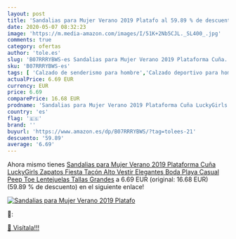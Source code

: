 ```yaml
---
layout: post
title: 'Sandalias para Mujer Verano 2019 Platafo al 59.89 % de descuento'
date: 2020-05-07 08:32:23
image: 'https://m.media-amazon.com/images/I/51K+2Nb5CJL._SL400_.jpg'
comments: true
category: ofertas
author: 'tole.es'
slug: 'B07RRRYBWS-es Sandalias para Mujer Verano 2019 Plataforma Cuña...'
sku: 'B07RRRYBWS-es'
tags: [ 'Calzado de senderismo para hombre','Calzado deportivo para hombre','Chanclas y sandalias de piscina para hombre','Zapatillas de senderismo para hombre','Zapatillas y calzado deportivo para hombre','Zapatos','Zapatos para hombre','Zapatos y complementos','zapatos', ]
actualPrice: 6.69 EUR
currency: EUR
price: 6.69
comparePrice: 16.68 EUR
prodname: 'Sandalias para Mujer Verano 2019 Plataforma Cuña LuckyGirls Zapatos Fiesta Tacón Alto Vestir Elegantes Boda Playa Casual Peep Toe Lentejuelas Tallas Grandes'
country: 'es'
flag: '🇪🇸'
brand: ''
buyurl: 'https://www.amazon.es/dp/B07RRRYBWS/?tag=tolees-21'
descuento: '59.89'
average: '6.69'
---
```


Ahora mismo tienes [Sandalias para Mujer Verano 2019 Plataforma Cuña LuckyGirls Zapatos Fiesta Tacón Alto Vestir Elegantes Boda Playa Casual Peep Toe Lentejuelas Tallas Grandes](https://www.amazon.es/dp/B07RRRYBWS/?tag=tolees-21) a 6.69 EUR (original: 16.68 EUR) (59.89 %  de descuento) en el siguiente enlace!

[![Sandalias para Mujer Verano 2019 Platafo](https://m.media-amazon.com/images/I/51K+2Nb5CJL._SL400_.jpg)](https://www.amazon.es/dp/B07RRRYBWS/?tag=tolees-21)

🔎:


[🛒 Visítala!!!](https://www.amazon.es/dp/B07RRRYBWS/?tag=tolees-21)
